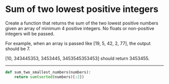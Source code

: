 # Sum of two lowest positive integers

Create a function that returns the sum of the two lowest positive numbers given an array of minimum 4 positive integers. No floats or non-positive integers will be passed.

For example, when an array is passed like [19, 5, 42, 2, 77], the output should be 7.

[10, 343445353, 3453445, 3453545353453] should return 3453455.

---

```py
def sum_two_smallest_numbers(numbers):
    return sum(sorted(numbers)[:2])
```

